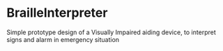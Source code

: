 # BrailleInterpreter
Simple prototype design of a Visually Impaired aiding device, to interpret signs and alarm in emergency situation
